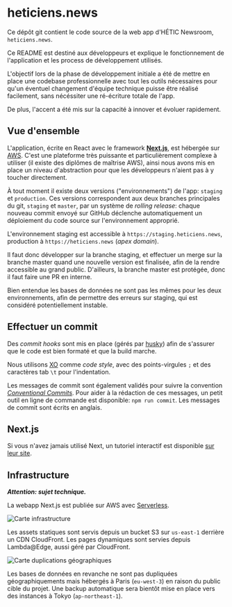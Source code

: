 # heticiens.news
Ce dépôt git contient le code source de la web app d'HÉTIC Newsroom, `heticiens.news`.

Ce README est destiné aux développeurs et explique le fonctionnement de l'application et les process de développement utilisés.

L'objectif lors de la phase de développement initiale a été de mettre en place une codebase professionnelle avec tout les outils nécessaires pour qu'un éventuel changement d'équipe technique puisse être réalisé facilement, sans nécéssiter une ré-écriture totale de l'app.

De plus, l'accent a été mis sur la capacité à innover et évoluer rapidement.

## Vue d'ensemble
L'application, écrite en React avec le framework **[Next.js](https://nextjs.org/)**, est hébergée sur [AWS](https://aws.amazon.com/). C'est une plateforme très puissante et particulièrement complexe à utiliser (il existe des diplômes de maîtrise AWS), ainsi nous avons mis en place un niveau d'abstraction pour que les développeurs n'aient pas à y toucher directement.

À tout moment il existe deux versions ("environnements") de l'app: `staging` et `production`. Ces versions correspondent aux deux branches principales du git, `staging` et `master`, par un système de *rolling release*: chaque nouveau commit envoyé sur GitHub déclenche automatiquement un déploiement du code source sur l'environnement approprié.

L'environnement staging est accessible à `https://staging.heticiens.news`, production à `https://heticiens.news` (*apex domain*).

Il faut donc développer sur la branche staging, et effectuer un merge sur la branche master quand une nouvelle version est finalisée, afin de la rendre accessible au grand public.
D'ailleurs, la branche master est protégée, donc il faut faire une PR en interne.

Bien entendue les bases de données ne sont pas les mêmes pour les deux environnements, afin de permettre des erreurs sur staging, qui est considéré potentiellement instable.

## Effectuer un commit
Des *commit hooks* sont mis en place (gérés par [husky](https://github.com/typicode/husky)) afin de s'assurer que le code est bien formaté et que la build marche.

Nous utilisons [XO](https://github.com/xojs/xo) comme *code style*, avec des points-virgules `;` et des caractères tab `\t` pour l'indentation.

Les messages de commit sont également validés pour suivre la convention *[Conventional Commits](https://www.conventionalcommits.org/)*. Pour aider à la rédaction de ces messages, un petit outil en ligne de commande est disponible: `npm run commit`.
Les messages de commit sont écrits en anglais.

## Next.js
Si vous n'avez jamais utilisé Next, un tutoriel interactif est disponible [sur leur site](https://nextjs.org/learn/basics/getting-started).

## Infrastructure
***Attention: sujet technique.***

La webapp Next.js est publiée sur AWS avec [Serverless](https://github.com/danielcondemarin/serverless-next.js).

<img src="https://github.com/danielcondemarin/serverless-next.js/raw/master/arch_no_grid.png" alt="Carte infrastructure">

Les assets statiques sont servis depuis un bucket S3 sur `us-east-1` derrière un CDN CloudFront. Les pages dynamiques sont servies depuis Lambda@Edge, aussi géré par CloudFront.

<img src="https://blog.addpipe.com/content/images/2017/12/CS-49_Cloudfront-Map_v3_Palermo-Removed.327ba13fd067b02d2ae7bd4e9c3370e1c14b6c26.png" alt="Carte duplications géographiques">

Les bases de données en revanche ne sont pas dupliquées géographiquements mais hébergés à Paris (`eu-west-3`) en raison du public cible du projet. Une backup automatique sera bientôt mise en place vers des instances à Tokyo (`ap-northeast-1`).